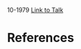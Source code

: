 

10-1979
[Link to Talk](https://www.churchofjesuschrist.org/study/general-conference/1979/10/priesthood-session?lang=eng)



# References
